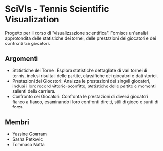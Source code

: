 # SciVIs - Tennis Scientific Visualization

Progetto per il corso di "visualizzazione scientifica". Fornisce un'analisi approfondita delle statistiche dei tornei, delle prestazioni dei giocatori e dei confronti tra giocatori.

## Argomenti

- Statistiche dei Tornei: Esplora statistiche dettagliate di vari tornei di tennis, inclusi risultati delle partite, classifiche dei giocatori e dati storici.
- Prestazioni dei Giocatori: Analizza le prestazioni dei singoli giocatori, inclusi i loro record vittorie-sconfitte, statistiche delle partite e momenti salienti della carriera.
- Confronto dei Giocatori: Confronta le prestazioni di diversi giocatori fianco a fianco, esaminando i loro confronti diretti, stili di gioco e punti di forza.

## Membri
- Yassine Gourram
- Sasha Petkovic
- Tommaso Matta
